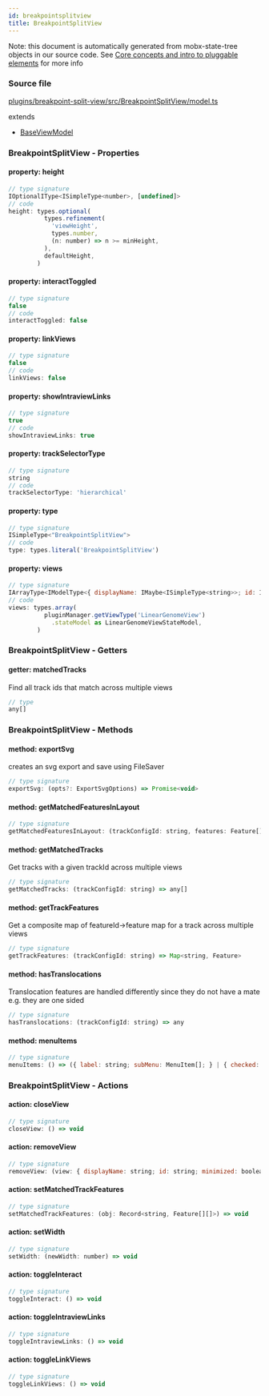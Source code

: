 ```yaml
---
id: breakpointsplitview
title: BreakpointSplitView
---
```


Note: this document is automatically generated from mobx-state-tree objects in
our source code. See
[Core concepts and intro to pluggable elements](/docs/developer_guide/) for more
info

### Source file

[plugins/breakpoint-split-view/src/BreakpointSplitView/model.ts](https://github.com/GMOD/jbrowse-components/blob/main/plugins/breakpoint-split-view/src/BreakpointSplitView/model.ts)

extends

- [BaseViewModel](../baseviewmodel)

### BreakpointSplitView - Properties

#### property: height

```js
// type signature
IOptionalIType<ISimpleType<number>, [undefined]>
// code
height: types.optional(
          types.refinement(
            'viewHeight',
            types.number,
            (n: number) => n >= minHeight,
          ),
          defaultHeight,
        )
```

#### property: interactToggled

```js
// type signature
false
// code
interactToggled: false
```

#### property: linkViews

```js
// type signature
false
// code
linkViews: false
```

#### property: showIntraviewLinks

```js
// type signature
true
// code
showIntraviewLinks: true
```

#### property: trackSelectorType

```js
// type signature
string
// code
trackSelectorType: 'hierarchical'
```

#### property: type

```js
// type signature
ISimpleType<"BreakpointSplitView">
// code
type: types.literal('BreakpointSplitView')
```

#### property: views

```js
// type signature
IArrayType<IModelType<{ displayName: IMaybe<ISimpleType<string>>; id: IOptionalIType<ISimpleType<string>, [undefined]>; minimized: IType<boolean, boolean, boolean>; } & { ...; }, { ...; } & ... 15 more ... & { ...; }, _NotCustomized, _NotCustomized>>
// code
views: types.array(
          pluginManager.getViewType('LinearGenomeView')
            .stateModel as LinearGenomeViewStateModel,
        )
```

### BreakpointSplitView - Getters

#### getter: matchedTracks

Find all track ids that match across multiple views

```js
// type
any[]
```

### BreakpointSplitView - Methods

#### method: exportSvg

creates an svg export and save using FileSaver

```js
// type signature
exportSvg: (opts?: ExportSvgOptions) => Promise<void>
```

#### method: getMatchedFeaturesInLayout

```js
// type signature
getMatchedFeaturesInLayout: (trackConfigId: string, features: Feature[][]) => { feature: Feature; layout: LayoutRecord; level: any; }[][]
```

#### method: getMatchedTracks

Get tracks with a given trackId across multiple views

```js
// type signature
getMatchedTracks: (trackConfigId: string) => any[]
```

#### method: getTrackFeatures

Get a composite map of featureId-\>feature map for a track across multiple views

```js
// type signature
getTrackFeatures: (trackConfigId: string) => Map<string, Feature>
```

#### method: hasTranslocations

Translocation features are handled differently since they do not have a mate
e.g. they are one sided

```js
// type signature
hasTranslocations: (trackConfigId: string) => any
```

#### method: menuItems

```js
// type signature
menuItems: () => ({ label: string; subMenu: MenuItem[]; } | { checked: boolean; label: string; onClick: () => void; type: string; icon?: undefined; } | { checked: boolean; icon: OverridableComponent<SvgIconTypeMap<{}, "svg">> & { ...; }; label: string; onClick: () => void; type: string; } | { ...; })[]
```

### BreakpointSplitView - Actions

#### action: closeView

```js
// type signature
closeView: () => void
```

#### action: removeView

```js
// type signature
removeView: (view: { displayName: string; id: string; minimized: boolean; bpPerPx: number; colorByCDS: boolean; displayedRegions: IMSTArray<IModelType<{ end: ISimpleType<number>; refName: ISimpleType<string>; reversed: IOptionalIType<...>; start: ISimpleType<...>; } & { ...; }, { ...; }, _NotCustomized, _NotCustomized>> & IStat...
```

#### action: setMatchedTrackFeatures

```js
// type signature
setMatchedTrackFeatures: (obj: Record<string, Feature[][]>) => void
```

#### action: setWidth

```js
// type signature
setWidth: (newWidth: number) => void
```

#### action: toggleInteract

```js
// type signature
toggleInteract: () => void
```

#### action: toggleIntraviewLinks

```js
// type signature
toggleIntraviewLinks: () => void
```

#### action: toggleLinkViews

```js
// type signature
toggleLinkViews: () => void
```
